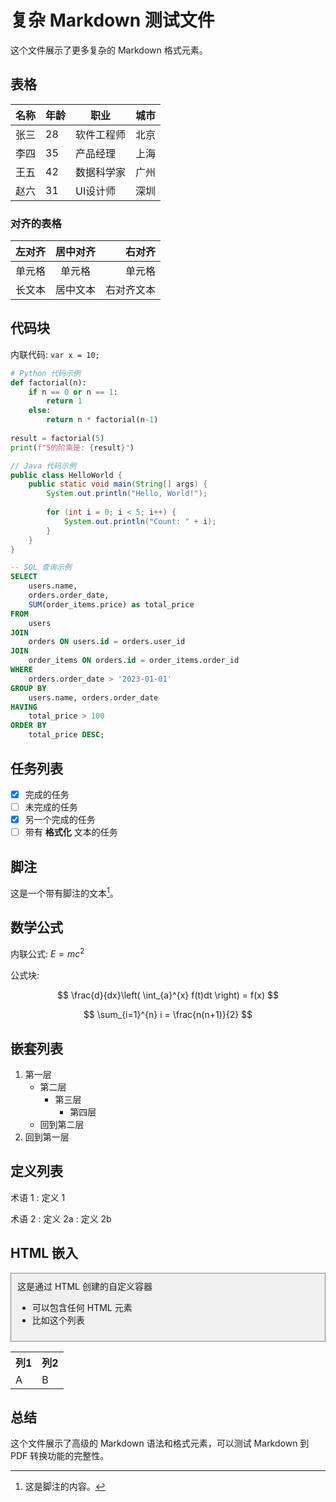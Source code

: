 # 复杂 Markdown 测试文件

这个文件展示了更多复杂的 Markdown 格式元素。

## 表格

| 名称 | 年龄 | 职业 | 城市 |
|------|-----|------|------|
| 张三 | 28  | 软件工程师 | 北京 |
| 李四 | 35  | 产品经理 | 上海 |
| 王五 | 42  | 数据科学家 | 广州 |
| 赵六 | 31  | UI设计师 | 深圳 |

### 对齐的表格

| 左对齐 | 居中对齐 | 右对齐 |
|:-------|:-------:|-------:|
| 单元格 | 单元格 | 单元格 |
| 长文本 | 居中文本 | 右对齐文本 |

## 代码块

内联代码: `var x = 10;`

```python
# Python 代码示例
def factorial(n):
    if n == 0 or n == 1:
        return 1
    else:
        return n * factorial(n-1)
        
result = factorial(5)
print(f"5的阶乘是: {result}")
```

```java
// Java 代码示例
public class HelloWorld {
    public static void main(String[] args) {
        System.out.println("Hello, World!");
        
        for (int i = 0; i < 5; i++) {
            System.out.println("Count: " + i);
        }
    }
}
```

```sql
-- SQL 查询示例
SELECT 
    users.name, 
    orders.order_date,
    SUM(order_items.price) as total_price
FROM 
    users
JOIN 
    orders ON users.id = orders.user_id
JOIN 
    order_items ON orders.id = order_items.order_id
WHERE 
    orders.order_date > '2023-01-01'
GROUP BY 
    users.name, orders.order_date
HAVING 
    total_price > 100
ORDER BY 
    total_price DESC;
```

## 任务列表

- [x] 完成的任务
- [ ] 未完成的任务
- [x] 另一个完成的任务
- [ ] 带有 **格式化** 文本的任务

## 脚注

这是一个带有脚注的文本[^1]。

[^1]: 这是脚注的内容。

## 数学公式

内联公式: $E = mc^2$

公式块:

$$
\frac{d}{dx}\left( \int_{a}^{x} f(t)dt \right) = f(x)
$$

$$
\sum_{i=1}^{n} i = \frac{n(n+1)}{2}
$$

## 嵌套列表

1. 第一层
   - 第二层
     - 第三层
       - 第四层
   - 回到第二层
2. 回到第一层

## 定义列表

术语 1
: 定义 1

术语 2
: 定义 2a
: 定义 2b

## HTML 嵌入

<div style="padding: 10px; border: 1px solid gray; background-color: #f0f0f0;">
  这是通过 HTML 创建的自定义容器
  <ul>
    <li>可以包含任何 HTML 元素</li>
    <li>比如这个列表</li>
  </ul>
</div>

<table>
  <tr>
    <th>列1</th>
    <th>列2</th>
  </tr>
  <tr>
    <td>A</td>
    <td>B</td>
  </tr>
</table>

## 总结

这个文件展示了高级的 Markdown 语法和格式元素，可以测试 Markdown 到 PDF 转换功能的完整性。